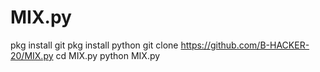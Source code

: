 # MIX.py

pkg install git
pkg install python
git clone https://github.com/B-HACKER-20/MIX.py
cd MIX.py
python MIX.py
